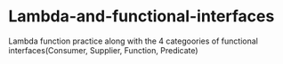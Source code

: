 # Lambda-and-functional-interfaces
Lambda function practice along with the 4 categoories of functional interfaces(Consumer, Supplier, Function, Predicate)
